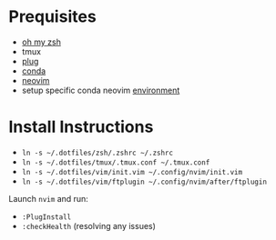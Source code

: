 # Prequisites
* [oh my zsh](https://github.com/robbyrussell/oh-my-zsh)
* tmux
* [plug](https://github.com/junegunn/vim-plug)
* [conda](https://www.digitalocean.com/community/tutorials/how-to-install-anaconda-on-ubuntu-18-04-quickstart)
* [neovim](https://github.com/neovim/neovim)
* setup specific conda neovim [environment](https://gist.github.com/yeekeiji/8143b9174f87715f95aa14dd99679b5f)

# Install Instructions
* `ln -s ~/.dotfiles/zsh/.zshrc ~/.zshrc`
* `ln -s ~/.dotfiles/tmux/.tmux.conf ~/.tmux.conf`
* `ln -s ~/.dotfiles/vim/init.vim ~/.config/nvim/init.vim`
* `ln -s ~/.dotfiles/vim/ftplugin ~/.config/nvim/after/ftplugin`

Launch `nvim` and run:
* `:PlugInstall`
* `:checkHealth` (resolving any issues)
